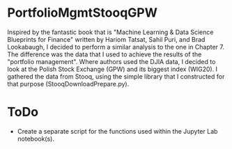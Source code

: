# PortfolioMgmtStooqGPW

Inspired by the fantastic book that is "Machine Learning & Data Science Blueprints for Finance" written by Hariom Tatsat, Sahil Puri, and Brad Lookabaugh, I decided to perform a similar analysis to the one in Chapter 7.
The difference was the data that I used to achieve the results of the "portfolio management". Where authors used the DJIA data, I decided to look at the Polish
Stock Exchange (GPW) and its biggest index (WIG20). I gathered the data from Stooq, using the simple library that I constructed for that purpose (StooqDownloadPrepare.py).


# ToDo
- Create a separate script for the functions used within the Jupyter Lab notebook(s).
